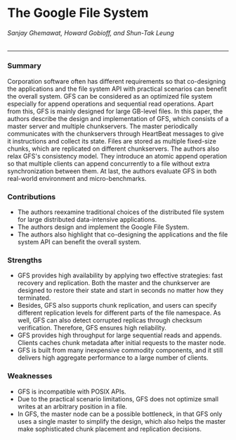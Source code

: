 The Google File System
===

###### Sanjay Ghemawat, Howard Gobioff, and Shun-Tak Leung

---

### Summary

Corporation software often has different requirements so that co-designing the applications and the file system API with practical scenarios can benefit the overall system. GFS can be considered as an optimized file system especially for append operations and sequential read operations. Apart from this, GFS is mainly designed for large GB-level files. In this paper, the authors describe the design and implementation of GFS, which consists of a master server and multiple chunkservers. The master periodically communicates with the chunkservers through HeartBeat messages to give it instructions and collect its state. Files are stored as multiple fixed-size chunks, which are replicated on different chunkservers. The authors also relax GFS's consistency model. They introduce an atomic append operation so that multiple clients can append concurrently to a file without extra synchronization between them. At last, the authors evaluate GFS in both real-world environment and micro-benchmarks.

### Contributions

- The authors reexamine traditional choices of the distributed file system for large distributed data-intensive applications.
- The authors design and implement the Google File System.
- The authors also highlight that co-designing the applications and the file system API can benefit the overall system.

### Strengths

- GFS provides high availability by applying two effective strategies: fast recovery and replication. Both the master and the chunkserver are designed to restore their state and start in seconds no matter how they terminated.
- Besides, GFS also supports chunk replication, and users can specify different replication levels for different parts of the file namespace. As well, GFS can also detect corrupted replicas through checksum verification. Therefore, GFS ensures high reliability.
- GFS provides high throughput for large sequential reads and appends. Clients caches chunk metadata after initial requests to the master node.
- GFS is built from many inexpensive commodity components, and it still delivers high aggregate performance to a large number of clients.

### Weaknesses

- GFS is incompatible with POSIX APIs.
- Due to the practical scenario limitations, GFS does not optimize small writes at an arbitrary position in a file.
- In GFS, the master node can be a possible bottleneck, in that GFS only uses a single master to simplify the design, which also helps the master make sophisticated chunk placement and replication decisions.
